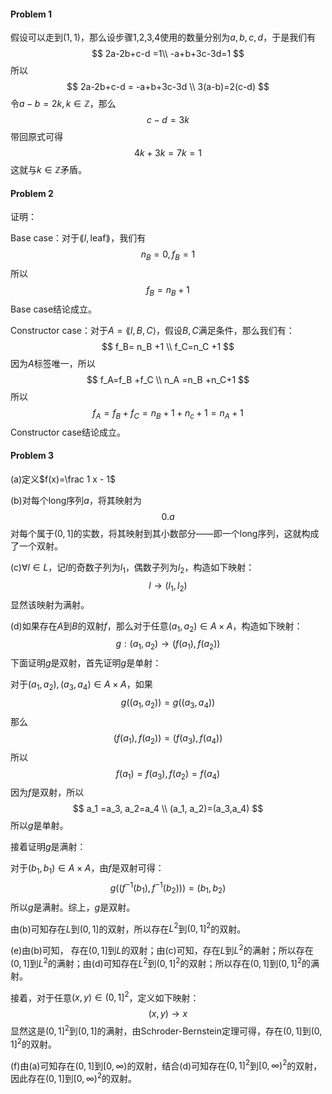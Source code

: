 #### Problem 1

假设可以走到$(1,1)$，那么设步骤1,2,3,4使用的数量分别为$a,b,c,d$，于是我们有
$$
2a-2b+c-d =1\\
-a+b+3c-3d=1
$$
所以
$$
2a-2b+c-d =
-a+b+3c-3d \\
3(a-b)=2(c-d)
$$
令$a-b=2k,k\in \mathbb Z$，那么
$$
c-d=3k
$$
带回原式可得
$$
4k+3k=7k=1
$$
这就与$k\in \mathbb Z$矛盾。



#### Problem 2

证明：

Base case：对于$\lang l,\text{leaf}\rang​$，我们有
$$
n_B=0, f_B=1
$$
所以
$$
f_B= n_B+1
$$
Base case结论成立。

Constructor case：对于$A=\lang l,B,C \rangle$，假设$B,C$满足条件，那么我们有：
$$
f_B= n_B +1 \\
f_C=n_C +1
$$
因为$A$标签唯一，所以
$$
f_A=f_B +f_C \\
n_A =n_B +n_C+1
$$
所以
$$
f_A=f_B +f_C =n_B+1+n_c+1=n_A+1
$$
Constructor case结论成立。



#### Problem 3

(a)定义$f(x)=\frac 1 x - 1​$

(b)对每个long序列$a$，将其映射为
$$
0.a
$$
对每个属于$(0,1]​$的实数，将其映射到其小数部分——即一个long序列，这就构成了一个双射。

(c)$\forall l\in L$，记$l$的奇数子列为$l_1$，偶数子列为$l_2$，构造如下映射：
$$
l\to (l_1,l_2)
$$
显然该映射为满射。

(d)如果存在$A​$到$B​$的双射$f​$，那么对于任意$(a_1, a_2)\in A\times A​$，构造如下映射：
$$
g:(a_1, a_2) \to (f(a_1),f(a_2))
$$
下面证明$g$是双射，首先证明$g$是单射：

对于$(a_1, a_2),(a_3,a_4)\in A\times A​$，如果
$$
g((a_1,a_2))=g((a_3,a_4))
$$
那么
$$
(f(a_1),f(a_2))=(f(a_3),f(a_4))
$$
所以
$$
f(a_1)=f(a_3),f(a_2)=f(a_4)
$$
因为$f$是双射，所以
$$
a_1 =a_3, a_2=a_4 \\
(a_1, a_2)=(a_3,a_4)
$$
所以$g​$是单射。

接着证明$g$是满射：

对于$(b_1, b_1)\in A\times A$，由$f$是双射可得：
$$
g((f^{-1}(b_1),f^{-1}(b_2)))=(b_1,b_2)
$$
所以$g$是满射。综上，$g$是双射。

由(b)可知存在$L​$到$(0,1]​$的双射，所以存在$L^2​$到$(0,1]^2​$的双射。

(e)由(b)可知， 存在$(0,1]$到$L$的双射；由(c)可知，存在$L$到$L^2$的满射；所以存在$(0,1]$到$L^2$的满射；由(d)可知存在$L^2$到$(0,1]^2$的双射；所以存在$(0,1]$到$(0,1]^2$的满射。

接着，对于任意$(x,y)\in (0,1]^2​$，定义如下映射：
$$
(x,y)\to x
$$
显然这是$(0,1]^2​$到$(0,1]​$的满射，由Schroder-Bernstein定理可得，存在$(0,1]​$到$(0,1]^2​$的双射。

(f)由(a)可知存在$(0,1]​$到$[0,\infty)​$的双射，结合(d)可知存在$(0,1]^2 ​$到$[0,\infty)^2​$的双射，因此存在$(0,1]​$到$[0,\infty)^2​$的双射。

